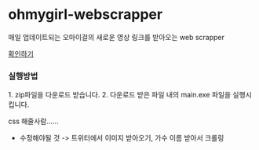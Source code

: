 # ohmygirl-webscrapper
매일 업데이트되는 오마이걸의 새로운 영상 링크를 받아오는 web scrapper

[확인하기](https://seovalue.github.io/ohmygirl-webscrapper/index.html)

<h3>실행방법</h3>
1. zip파일을 다운로드 받습니다.
2. 다운로드 받은 파일 내의 main.exe 파일을 실행시킵니다.



css 해줄사람......

* 수정해야될 것 -> 트위터에서 이미지 받아오기, 가수 이름 받아서 크롤링
